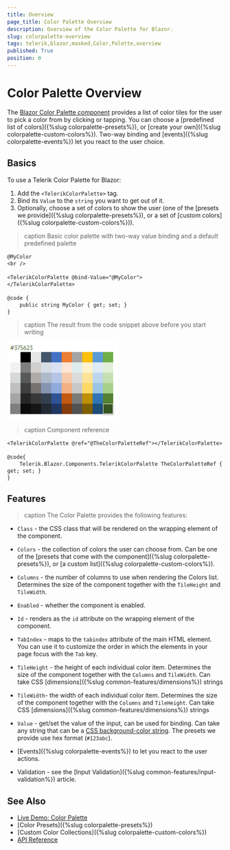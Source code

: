 ```yaml
---
title: Overview
page_title: Color Palette Overview
description: Overview of the Color Palette for Blazor.
slug: colorpalette-overview
tags: telerik,blazor,masked,Color,Palette,overview
published: True
position: 0
---
```


# Color Palette Overview

The <a href = "https://www.telerik.com/blazor-ui/colorpalette" target="_blank">Blazor Color Palette component</a> provides a list of color tiles for the user to pick a color from by clicking or tapping. You can choose a [predefined list of colors]({%slug colorpalette-presets%}), or [create your own]({%slug colorpalette-custom-colors%}). Two-way binding and [events]({%slug colorpalette-events%}) let you react to the user choice.

## Basics

To use a Telerik Color Palette for Blazor:

1. Add the `<TelerikColorPalette>` tag.
1. Bind its `Value` to the `string` you want to get out of it.
1. Optionally, choose a set of colors to show the user (one of the [presets we provide]({%slug colorpalette-presets%}), or a set of [custom colors]({%slug colorpalette-custom-colors%})).

>caption Basic color palette with two-way value binding and a default predefined palette

````CSHTML
@MyColor
<br />

<TelerikColorPalette @bind-Value="@MyColor">
</TelerikColorPalette>

@code {
    public string MyColor { get; set; }
}
````

>caption The result from the code snippet above before you start writing

![Color Palette first look](images/color-palette-first-look.png)

>caption Component reference

````CSHTML
<TelerikColorPalette @ref="@TheColorPaletteRef"></TelerikColorPalette>

@code{
    Telerik.Blazor.Components.TelerikColorPalette TheColorPaletteRef { get; set; }
}
````

## Features

>caption The Color Palette provides the following features:

* `Class` - the CSS class that will be rendered on the wrapping element of the component.

* `Colors` - the collection of colors the user can choose from. Can be one of the [presets that come with the component]({%slug colorpalette-presets%}), or [a custom list]({%slug colorpalette-custom-colors%}).

* `Columns` - the number of columns to use when rendering the Colors list. Determines the size of the component together with the `TileHeight` and `TileWidth`.

* `Enabled` - whether the component is enabled.

* `Id` - renders as the `id` attribute on the wrapping element of the component.

* `TabIndex` - maps to the `tabindex` attribute of the main HTML element. You can use it to customize the order in which the elements in your page focus with the `Tab` key.

* `TileHeight` - the height of each individual color item. Determines the size of the component together with the `Columns` and `TileWidth`. Can take CSS [dimensions]({%slug common-features/dimensions%}) strings 

* `TileWidth`- the width of each individual color item. Determines the size of the component together with the `Columns` and `TileHeight`. Can take CSS [dimensions]({%slug common-features/dimensions%}) strings 

* `Value` - get/set the value of the input, can be used for binding. Can take any string that can be a [CSS background-color string](https://css-tricks.com/almanac/properties/b/background-color/). The presets we provide use hex format (`#123abc`).

* [Events]({%slug colorpalette-events%}) to let you react to the user actions.

* Validation - see the [Input Validation]({%slug common-features/input-validation%}) article.





## See Also

  * [Live Demo: Color Palette](https://demos.telerik.com/blazor-ui/colorpalette/overview)
  * [Color Presets]({%slug colorpalette-presets%})
  * [Custom Color Collections]({%slug colorpalette-custom-colors%})
  * [API Reference](https://docs.telerik.com/blazor-ui/api/Telerik.Blazor.Components.TelerikColorPalette)
